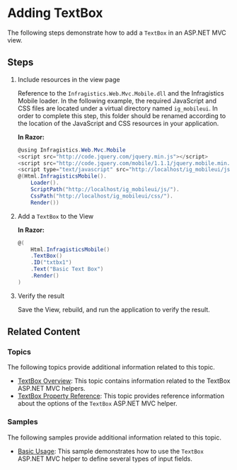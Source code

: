 ﻿<!--
|metadata|
{
    "fileName": "addingtextbox",
    "controlName": "TextBox",
    "tags": ["Editing","How Do I","MVC"]
}
|metadata|
-->

# Adding TextBox

The following steps demonstrate how to add a `TextBox` in an ASP.NET MVC view.

## Steps

1. Include resources in the view page

	Reference to the `Infragistics.Web.Mvc.Mobile.dll` and the Infragistics Mobile loader. In the following example, the required JavaScript and CSS files are located under a virtual directory named `ig_mobileui`. In order to complete this step, this folder should be renamed according to the location of the JavaScript and CSS resources in your application.
	
	**In Razor:**
	
	```csharp
	@using Infragistics.Web.Mvc.Mobile
	<script src="http://code.jquery.com/jquery.min.js"></script>
	<script src="http://code.jquery.com/mobile/1.1.1/jquery.mobile.min.js"></script>
	<script type="text/javascript" src="http://localhost/ig_mobileui/js/infragistics.mobile.loader.js"></script>
	@(Html.InfragisticsMobile().
	    Loader().
	    ScriptPath("http://localhost/ig_mobileui/js/").
	    CssPath("http://localhost/ig_mobileui/css/").
	    Render())
	```

2. Add a `TextBox` to the View

	**In Razor:**
	
	```csharp
	@(
	    Html.InfragisticsMobile()
	    .TextBox()
	    .ID("txtbx1")
	    .Text("Basic Text Box")
	    .Render()
	)
	```

3. Verify the result

	Save the View, rebuild, and run the application to verify the result.

## Related Content

### Topics

The following topics provide additional information related to this topic.

- [TextBox Overview](TextBox-Overview.html): This topic contains information related to the TextBox ASP.NET MVC helpers.
- [TextBox Property Reference](TextBox-Property-Reference.html): This topic provides reference information about the options of the `TextBox` ASP.NET MVC helper.

### Samples

The following samples provide additional information related to this topic.

- [Basic Usage](%%SamplesUrl%%/mobile-textbox/basic-usage): This sample demonstrates how to use the `TextBox` ASP.NET MVC helper to define several types of input fields.





 

 


